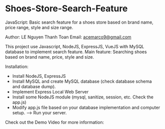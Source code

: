 # Shoes-Store-Search-Feature
JavaScript: Basic search feature for a shoes store based on brand name, price range, style and size range. 

Author: LE Nguyen Thanh Toan
Email: acemarco9@gmail.com 

This project use Javascript, NodeJS, ExpressJS, VueJS with MySQL database to implement search feature.
Main feature: Searching shoes based on brand name, price, style and size.

Installation: 
- Install NodeJS, ExpressJS 
- Install MySQL and create MySQL database (check database schema and database dump). 
- Implement Express Local Web Server
- Install some NodeJS module (mysql, sanitize, session, etc. Check the app.js) 
- Modify app.js file based on your database implementation and computer setup. 
--> Run your server. 

Check out the Demo Video for more information:

